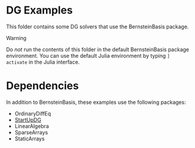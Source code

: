 # DG Examples

This folder contains some DG solvers that use the BernsteinBasis package.

> [!WARNING]  
> Do *not* run the contents of this folder in the default BernsteinBasis package environment. You can use the default Julia environment by typing
> ``] activate``
> in the Julia interface.

# Dependencies

In addition to BernsteinBasis, these examples use the following packages:

- OrdinaryDiffEq
- [StartUpDG](https://github.com/jlchan/StartUpDG.jl)
- LinearAlgebra
- SparseArrays
- StaticArrays






